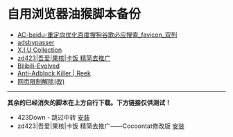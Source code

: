 # 自用浏览器油猴脚本备份  
* [AC-baidu-重定向优化百度搜狗谷歌必应搜索_favicon_双列](https://greasyfork.org/zh-CN/scripts/14178-ac-baidu-%E9%87%8D%E5%AE%9A%E5%90%91%E4%BC%98%E5%8C%96%E7%99%BE%E5%BA%A6%E6%90%9C%E7%8B%97%E8%B0%B7%E6%AD%8C%E5%BF%85%E5%BA%94%E6%90%9C%E7%B4%A2-favicon-%E5%8F%8C%E5%88%97)  
* [adsbypasser](https://adsbypasser.github.io/)  
* [X.I.U Collection](https://github.com/XIU2/UserScript)  
* [zd423|吾爱|果核|卡饭 精简去推广](https://greasyfork.org/zh-CN/scripts/417544-zd423-%E5%90%BE%E7%88%B1-%E6%9E%9C%E6%A0%B8-%E5%8D%A1%E9%A5%AD-%E7%B2%BE%E7%AE%80%E5%8E%BB%E6%8E%A8%E5%B9%BF)  
* [Bilibili-Evolved](https://github.com/the1812/Bilibili-Evolved)  
* [Anti-Adblock Killer | Reek](https://github.com/reek/anti-adblock-killer) 
* [网页限制解除(改)](https://greasyfork.org/zh-CN/scripts/28497-%E7%BD%91%E9%A1%B5%E9%99%90%E5%88%B6%E8%A7%A3%E9%99%A4-%E6%94%B9)   
  
***
**其余的已经消失的脚本在上方自行下载。下方链接仅供测试！**
* 423Down - 跳过中转 [安装](https://raw.githubusercontent.com/Coconutat/browser-script-backup-Self-use/main/423down_passby_GoPHP.user.js)  
*  zd423|吾爱|果核|卡饭 精简去推广——Cocoontat修改版 [安装](https://raw.githubusercontent.com/Coconutat/browser-script-backup-Self-use/main/zd423%E5%90%BE%E7%88%B1%E6%9E%9C%E6%A0%B8%E5%8D%A1%E9%A5%AD%20%E7%B2%BE%E7%AE%80%E5%8E%BB%E6%8E%A8%E5%B9%BF_modify.user.js)
